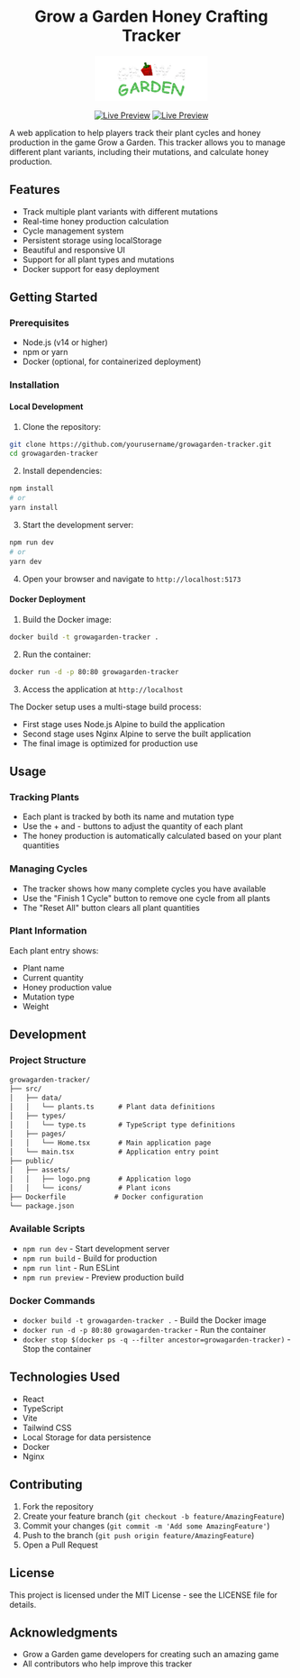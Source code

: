 # <div align="center">Grow a Garden Honey Crafting Tracker</div>

<div align="center">
  <img src="public/assets/logo.png" alt="Grow a Garden Logo" width="200"/>
  
  [![Live Preview](https://img.shields.io/badge/Live%20Preview-grow.samuelcedric.com-blue)](https://grow.samuelcedric.com)
  [![Live Preview](https://img.shields.io/badge/Live%20Preview-honey-tracker.vercel.app-blue)](https://honey-tracker.vercel.app/)
</div>

A web application to help players track their plant cycles and honey production in the game Grow a Garden. This tracker allows you to manage different plant variants, including their mutations, and calculate honey production.

## Features

- Track multiple plant variants with different mutations
- Real-time honey production calculation
- Cycle management system
- Persistent storage using localStorage
- Beautiful and responsive UI
- Support for all plant types and mutations
- Docker support for easy deployment

## Getting Started

### Prerequisites

- Node.js (v14 or higher)
- npm or yarn
- Docker (optional, for containerized deployment)

### Installation

#### Local Development

1. Clone the repository:
```bash
git clone https://github.com/yourusername/growagarden-tracker.git
cd growagarden-tracker
```

2. Install dependencies:
```bash
npm install
# or
yarn install
```

3. Start the development server:
```bash
npm run dev
# or
yarn dev
```

4. Open your browser and navigate to `http://localhost:5173`

#### Docker Deployment

1. Build the Docker image:
```bash
docker build -t growagarden-tracker .
```

2. Run the container:
```bash
docker run -d -p 80:80 growagarden-tracker
```

3. Access the application at `http://localhost`

The Docker setup uses a multi-stage build process:
- First stage uses Node.js Alpine to build the application
- Second stage uses Nginx Alpine to serve the built application
- The final image is optimized for production use

## Usage

### Tracking Plants

- Each plant is tracked by both its name and mutation type
- Use the + and - buttons to adjust the quantity of each plant
- The honey production is automatically calculated based on your plant quantities

### Managing Cycles

- The tracker shows how many complete cycles you have available
- Use the "Finish 1 Cycle" button to remove one cycle from all plants
- The "Reset All" button clears all plant quantities

### Plant Information

Each plant entry shows:
- Plant name
- Current quantity
- Honey production value
- Mutation type
- Weight

## Development

### Project Structure

```
growagarden-tracker/
├── src/
│   ├── data/
│   │   └── plants.ts      # Plant data definitions
│   ├── types/
│   │   └── type.ts        # TypeScript type definitions
│   ├── pages/
│   │   └── Home.tsx       # Main application page
│   └── main.tsx           # Application entry point
├── public/
│   ├── assets/
│   │   ├── logo.png       # Application logo
│   │   └── icons/         # Plant icons
├── Dockerfile            # Docker configuration
└── package.json
```

### Available Scripts

- `npm run dev` - Start development server
- `npm run build` - Build for production
- `npm run lint` - Run ESLint
- `npm run preview` - Preview production build

### Docker Commands

- `docker build -t growagarden-tracker .` - Build the Docker image
- `docker run -d -p 80:80 growagarden-tracker` - Run the container
- `docker stop $(docker ps -q --filter ancestor=growagarden-tracker)` - Stop the container

## Technologies Used

- React
- TypeScript
- Vite
- Tailwind CSS
- Local Storage for data persistence
- Docker
- Nginx

## Contributing

1. Fork the repository
2. Create your feature branch (`git checkout -b feature/AmazingFeature`)
3. Commit your changes (`git commit -m 'Add some AmazingFeature'`)
4. Push to the branch (`git push origin feature/AmazingFeature`)
5. Open a Pull Request

## License

This project is licensed under the MIT License - see the LICENSE file for details.

## Acknowledgments

- Grow a Garden game developers for creating such an amazing game
- All contributors who help improve this tracker
